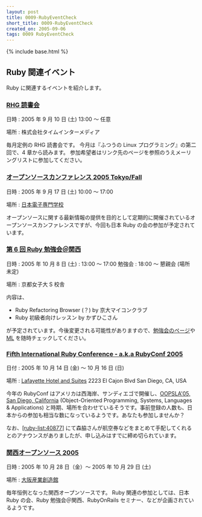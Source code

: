 ```yaml
---
layout: post
title: 0009-RubyEventCheck
short_title: 0009-RubyEventCheck
created_on: 2005-09-06
tags: 0009 RubyEventCheck
---
```

{% include base.html %}


## Ruby 関連イベント

Ruby に関連するイベントを紹介します。

### [RHG 読書会](http://pub.cozmixng.org/~the-rwiki/rw-cgi.rb?cmd=view;name=RHG%C6%C9%BD%F1%B2%F1%3A%3A%C5%EC%B5%FE+Revolution%3A%3A%A4%D5%A4%C4%A4%A6%A4%CELinux%A5%D7%A5%ED%A5%B0%A5%E9%A5%DF%A5%F3%A5%B0)

日時
:  2005 年 9 月 10 日 (土) 13:00 〜 任意

場所
:  株式会社タイムインターメディア

毎月定例の RHG 読書会です。
今月は『ふつうの Linux プログラミング』の第二回で、4 章から読みます。
参加希望者はリンク先のページを参照のうえメーリングリストに参加してください。

### [オープンソースカンファレンス 2005 Tokyo/Fall](http://www.ospn.jp/osc2005-fall/)

日時
:  2005 年 9 月 17 日 (土) 10:00 〜 17:00

場所
:  [日本電子専門学校](http://www.jec.ac.jp/)

オープンソースに関する最新情報の提供を目的として定期的に開催されているオープンソースカンファレンスですが、今回も日本 Ruby の会の参加が予定されています。

### [第 6 回 Ruby 勉強会＠関西](http://jp.rubyist.net/?KansaiWorkshop6)

日時
:  2005 年 10 月 8 日 (土) 
: 13:00 〜 17:00 勉強会 
: 18:00 〜 懇親会 (場所 未定) 

場所
: 京都女子大 S 校舎 

内容は、

* Ruby Refactoring Browser (？) by 京大マイコンクラブ
* Ruby 初級者向けレッスン by かずひこさん


が予定されています。今後変更される可能性がありますので、[勉強会のページ](http://jp.rubyist.net/?KansaiWorkshop6)や [ML](http://www.fdiary.net/ml/learn-ruby-in-kansai/) を随時チェックしてください。

### [Fifth International Ruby Conference - a.k.a RubyConf 2005](http://www.rubycentral.org/conference/)

日付
:  2005 年 10 月 14 日 (金) 〜 10 月 16 日 (日)

場所
:  [Lafayette Hotel and Suites](http://sandiego.innsuites.com/) 2223 El Cajon Blvd San Diego, CA, USA

今年の RubyConf はアメリカは西海岸、サンディエゴで開催し、[OOPSLA'05, San Diego, California](http://www.oopsla.org/2005/ShowPage.do?id=Home) (Object-Oriented Programming, Systems, Languages &amp; Applications) と時期、場所を合わせているそうです。事前登録の人数も、日本からの参加も相当な数になっているようです。あなたも参加しませんか？

なお、[[ruby-list:40877]](http://blade.nagaokaut.ac.jp/cgi-bin/scat.rb/ruby/ruby-list/40877) にて森脇さんが航空券などをまとめて手配してくれるとのアナウンスがありましたが、申し込みはすでに締め切られています。

### [関西オープンソース 2005](http://k-of.jp/)

日時
:  2005 年 10 月 28 日（金）〜 2005 年 10 月 29 日 (土)

場所
:  [大阪産業創造館](http://www.sansokan.jp/)

毎年恒例となった関西オープンソースです。
Ruby 関連の参加としては、日本 Ruby の会、Ruby 勉強会＠関西、RubyOnRails セミナー、などが企画されているようです。


